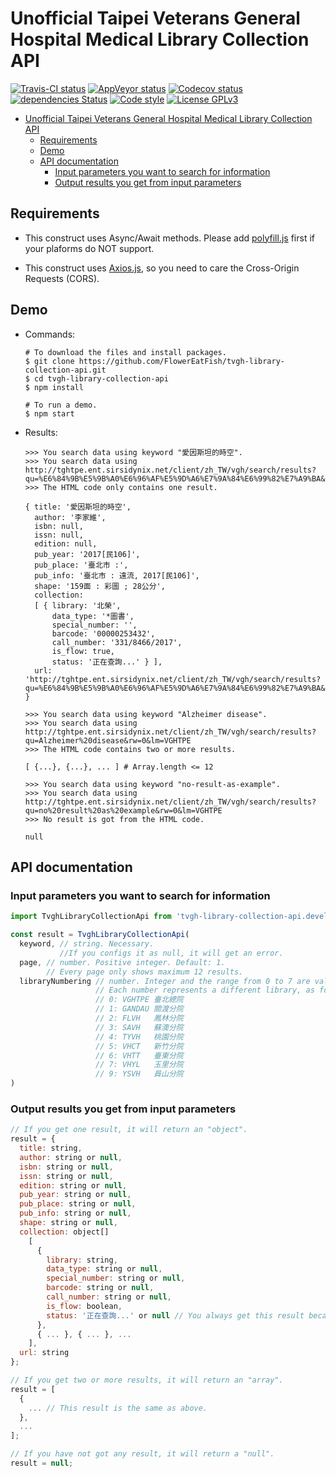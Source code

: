 # Unofficial Taipei Veterans General Hospital Medical Library Collection API

[![Travis-CI status](https://travis-ci.com/FlowerEatFish/tvgh-library-collection-api.svg?branch=master)](https://travis-ci.com/FlowerEatFish/tvgh-library-collection-api/builds)
[![AppVeyor status](https://ci.appveyor.com/api/projects/status/aeiv3t9fajpgiabc/branch/master?svg=true)](https://ci.appveyor.com/project/FlowerEatFish/tvgh-library-collection-api/history)
[![Codecov status](https://codecov.io/gh/FlowerEatFish/tvgh-library-collection-api/branch/master/graph/badge.svg)](https://codecov.io/gh/FlowerEatFish/tvgh-library-collection-api/commits)
[![dependencies Status](https://david-dm.org/FlowerEatFish/tvgh-library-collection-api/status.svg)](https://david-dm.org/FlowerEatFish/tvgh-library-collection-api)
[![Code style](https://img.shields.io/badge/code_style-standard-brightgreen.svg)](https://standardjs.com)
[![License GPLv3](https://img.shields.io/badge/license-GPLv3-blue.svg)](https://www.gnu.org/licenses/gpl-3.0)

- [Unofficial Taipei Veterans General Hospital Medical Library Collection API](#unofficial-taipei-veterans-general-hospital-medical-library-collection-api)
  - [Requirements](#requirements)
  - [Demo](#demo)
  - [API documentation](#api-documentation)
    - [Input parameters you want to search for information](#input-parameters-you-want-to-search-for-information)
    - [Output results you get from input parameters](#output-results-you-get-from-input-parameters)

## Requirements

- This construct uses Async/Await methods. Please add [polyfill.js](https://polyfill.io/v2/docs/) first if your plaforms do NOT support.

- This construct uses [Axios.js](https://github.com/axios/axios), so you need to care the Cross-Origin Requests (CORS).

## Demo

- Commands:

  ```shell
  # To download the files and install packages.
  $ git clone https://github.com/FlowerEatFish/tvgh-library-collection-api.git
  $ cd tvgh-library-collection-api
  $ npm install

  # To run a demo.
  $ npm start
  ```

- Results:

  ```shell
  >>> You search data using keyword "愛因斯坦的時空".
  >>> You search data using http://tghtpe.ent.sirsidynix.net/client/zh_TW/vgh/search/results?qu=%E6%84%9B%E5%9B%A0%E6%96%AF%E5%9D%A6%E7%9A%84%E6%99%82%E7%A9%BA&rw=0&lm=VGHTPE
  >>> The HTML code only contains one result.

  { title: '愛因斯坦的時空',
    author: '李家維',
    isbn: null,
    issn: null,
    edition: null,
    pub_year: '2017[民106]',
    pub_place: '臺北市 :',
    pub_info: '臺北市 : 遠流, 2017[民106]',
    shape: '159面 : 彩圖 ; 28公分',
    collection:
    [ { library: '北榮',
        data_type: '*圖書',
        special_number: '',
        barcode: '00000253432',
        call_number: '331/8466/2017',
        is_flow: true,
        status: '正在查詢...' } ],
    url: 'http://tghtpe.ent.sirsidynix.net/client/zh_TW/vgh/search/results?qu=%E6%84%9B%E5%9B%A0%E6%96%AF%E5%9D%A6%E7%9A%84%E6%99%82%E7%A9%BA&rw=0&lm=VGHTPE' }
  ```

  ```shell
  >>> You search data using keyword "Alzheimer disease".
  >>> You search data using http://tghtpe.ent.sirsidynix.net/client/zh_TW/vgh/search/results?qu=Alzheimer%20disease&rw=0&lm=VGHTPE
  >>> The HTML code contains two or more results.

  [ {...}, {...}, ... ] # Array.length <= 12
  ```

  ```shell
  >>> You search data using keyword "no-result-as-example".
  >>> You search data using http://tghtpe.ent.sirsidynix.net/client/zh_TW/vgh/search/results?qu=no%20result%20as%20example&rw=0&lm=VGHTPE
  >>> No result is got from the HTML code.

  null
  ```

## API documentation

### Input parameters you want to search for information

  ```js
  import TvghLibraryCollectionApi from 'tvgh-library-collection-api.development'; // Here uses development mode as an example

  const result = TvghLibraryCollectionApi(
    keyword, // string. Necessary.
             //If you configs it as null, it will get an error.
    page, // number. Positive integer. Default: 1.
          // Every page only shows maximum 12 results.
    libraryNumbering // number. Integer and the range from 0 to 7 are valid. Default: 0.
                     // Each number represents a different library, as follows:
                     // 0: VGHTPE 臺北總院
                     // 1: GANDAU 關渡分院
                     // 2: FLVH   鳳林分院
                     // 3: SAVH   蘇澳分院
                     // 4: TYVH   桃園分院
                     // 5: VHCT   新竹分院
                     // 6: VHTT   臺東分院
                     // 7: VHYL   玉里分院
                     // 9: YSVH   員山分院
  )
  ```

### Output results you get from input parameters

  ```js
  // If you get one result, it will return an "object".
  result = {
    title: string,
    author: string or null,
    isbn: string or null,
    issn: string or null,
    edition: string or null,
    pub_year: string or null,
    pub_place: string or null,
    pub_info: string or null,
    shape: string or null,
    collection: object[]
      [
        {
          library: string,
          data_type: string or null,
          special_number: string or null,
          barcode: string or null,
          call_number: string or null,
          is_flow: boolean,
          status: '正在查詢...' or null // You always get this result because the text is pre-rendering.
        },
        { ... }, { ... }, ...
      ],
    url: string
  };

  // If you get two or more results, it will return an "array".
  result = [
    {
      ... // This result is the same as above.
    },
    ...
  ];

  // If you have not got any result, it will return a "null".
  result = null;
  ```

